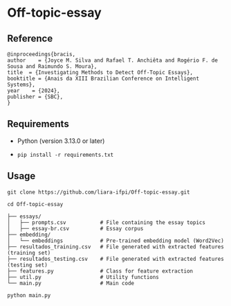 # Off-topic-essay

## Reference

```
@inproceedings{bracis,
author    = {Joyce M. Silva and Rafael T. Anchiêta and Rogério F. de Sousa and Raimundo S. Moura},
title  = {Investigating Methods to Detect Off-Topic Essays},
booktitle = {Anais da XIII Brazilian Conference on Intelligent Systems},
year    = {2024},
publisher = {SBC},                                                                                             
}
```

## Requirements

* Python (version 3.13.0 or later)
* ```
  pip install -r requirements.txt
  ```

## Usage

```
git clone https://github.com/liara-ifpi/Off-topic-essay.git
```

```
cd Off-topic-essay
```

```
├── essays/
│   ├── prompts.csv           # File containing the essay topics
│   ├── essay-br.csv          # Essay corpus
├── embedding/
│   └── embeddings            # Pre-trained embedding model (Word2Vec)
├── resultados_training.csv   # File generated with extracted features (training set)
├── resultados_testing.csv    # File generated with extracted features (testing set)
├── features.py               # Class for feature extraction
├── util.py                   # Utility functions
└── main.py                   # Main code
```

```
python main.py
```
